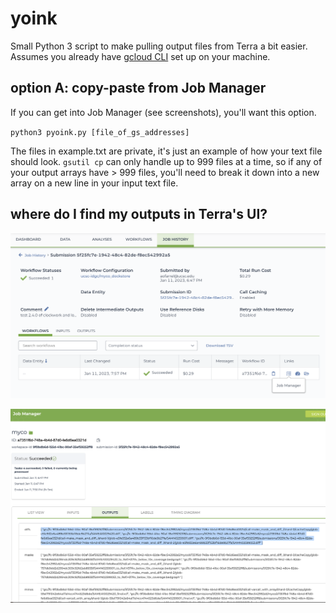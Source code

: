 # yoink
 Small Python 3 script to make pulling output files from Terra a bit easier. Assumes you already have [gcloud CLI](https://cloud.google.com/sdk/gcloud) set up on your machine.

 ## option A: copy-paste from Job Manager
 If you can get into Job Manager (see screenshots), you'll want this option.

`python3 pyoink.py [file_of_gs_addresses]`

 The files in example.txt are private, it's just an example of how your text file should look. `gsutil cp` can only handle up to 999 files at a time, so if any of your output arrays have > 999 files, you'll need to break it down into a new array on a new line in your input text file.

## where do I find my outputs in Terra's UI?
![screenshot of job history page on terra with mouse hovering over job manager link](./terra_job_history.png)

![screenshot of job manager on terra with an array of outputs highlighted](./terra_job_manager.png)
